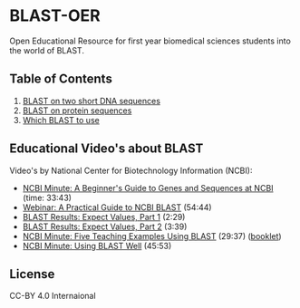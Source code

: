 # BLAST-OER

Open Educational Resource for first year biomedical sciences students into the world of BLAST.

## Table of Contents

1. [BLAST on two short DNA sequences](example.md)
2. [BLAST on protein sequences](protein.md)
3. [Which BLAST to use](which.md)

## Educational Video's about BLAST

Video's by National Center for Biotechnology Information (NCBI):

* [NCBI Minute: A Beginner's Guide to Genes and Sequences at NCBI](https://www.youtube.com/watch?v=QIZ8QH6JcC8) (time: 33:43)
* [Webinar: A Practical Guide to NCBI BLAST](https://www.youtube.com/watch?v=KLBE0AuH-Sk) (54:44)
* [BLAST Results: Expect Values, Part 1](https://www.youtube.com/watch?v=ZN3RrXAe0uM) (2:29)
* [BLAST Results: Expect Values, Part 2](https://www.youtube.com/watch?v=dzRq-5BrGD4) (3:39)
* [NCBI Minute: Five Teaching Examples Using BLAST](https://www.youtube.com/watch?v=JKD5laNtwSc) (29:37) ([booklet](http://ftp.ncbi.nlm.nih.gov/pub/factsheets/Booklet_Teaching_BLAST.pdf)) 
* [NCBI Minute: Using BLAST Well](https://www.youtube.com/watch?v=2FW1dk5YQ3I) (45:53)

## License

CC-BY 4.0 Internaional

